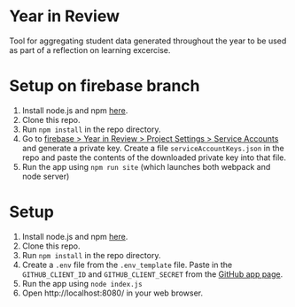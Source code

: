 # Year in Review

Tool for aggregating student data generated throughout the year
to be used as part of a reflection on learning excercise.

# Setup on firebase branch
1. Install node.js and npm [here](https://nodejs.org/en/download/).
2. Clone this repo.
3. Run `npm install` in the repo directory.
4. Go to [firebase > Year in Review > Project Settings > Service Accounts](https://console.firebase.google.com/project/year-in-review-89e1b/settings/general/) and generate a private key. Create a file `serviceAccountKeys.json` in the repo and paste the contents of the downloaded private key into that file.
5. Run the app using `npm run site` (which launches both webpack and node server)  

# Setup


1. Install node.js and npm [here](https://nodejs.org/en/download/).
2. Clone this repo.
3. Run `npm install` in the repo directory.
4. Create a `.env` file from the `.env_template` file. Paste in the `GITHUB_CLIENT_ID` and `GITHUB_CLIENT_SECRET` from the [GitHub app page](https://github.com/organizations/the-isf-academy/settings/applications/1290713).
5. Run the app using `node index.js`
6. Open http://localhost:8080/ in your web browser.
